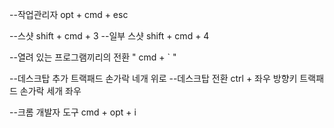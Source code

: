 --작업관리자
opt + cmd + esc

--스샷
shift + cmd + 3
--일부 스샷
shift + cmd + 4

--열려 있는 프로그램끼리의 전환
" cmd + ` "

--데스크탑 추가
트랙패드 손가락 네개 위로 
--데스크탑 전환
ctrl + 좌우 방향키
트랙패드 손가락 세개 좌우

--크롬 개발자 도구
cmd + opt + i